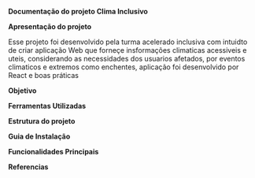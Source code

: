 **Documentação do projeto Clima Inclusivo**

**Apresentação do projeto**

Esse projeto foi desenvolvido pela turma acelerado inclusiva com intuidto de criar aplicação Web que forneçe insformações climaticas acessiveis e uteis, considerando as necessidades dos usuarios afetados, por eventos climaticos e extremos como enchentes, aplicação foi desenvolvido por React e boas práticas

**Objetivo**

**Ferramentas Utilizadas**

**Estrutura do projeto**

**Guia de Instalação**

**Funcionalidades Principais**

**Referencias**

